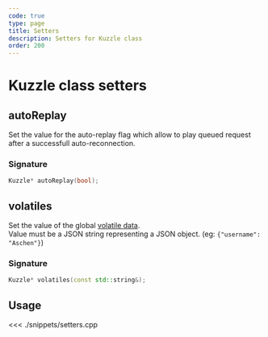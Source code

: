 ```yaml
---
code: true
type: page
title: Setters
description: Setters for Kuzzle class
order: 200
---
```


# Kuzzle class setters

## autoReplay

Set the value for the auto-replay flag which allow to play queued request after a successfull auto-reconnection.

### Signature

```cpp
Kuzzle* autoReplay(bool);
```

## volatiles

Set the value of the global [volatile data](/sdk/cpp/1/core-classes/kuzzle#volatile-data).  
Value must be a JSON string representing a JSON object. (eg: `{"username": "Aschen"}`)

### Signature

```cpp
Kuzzle* volatiles(const std::string&);
```

## Usage

<<< ./snippets/setters.cpp
